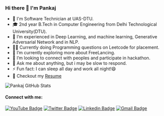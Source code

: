 ### Hi there 👋 I'm Pankaj

- 👨 I'm Software Technician at UAS-DTU. 
- 🎓 2nd year B.Tech in Computer Engineering from Delhi Technological University(DTU).
- 🔭 I’m experienced in  Deep Learning, and machine learning, Generative Adversarial Network and in NLP. 
- 👨‍💻 Currently doing Programming questions on Leetcode for placement.
- 🌱 I’m currently exploring more about FreeLancing.
- 👯 I’m looking to connect with peoples and participate in hackathon.
- 💬 Ask me about anything, but i may be slow to respond.
- ⚡ Fun fact: I can sleep all day and work all night!😄
- 📝 Checkout my [Resume](https://drive.google.com/file/d/1p608F_YSfFLzJlrrT12ftrDN-jDNN3DB/view?usp=sharing)

![Pankaj GitHub Stats](https://github-readme-stats.vercel.app/api?username=pankajrajput0312&hide=[%22issues%22,%22contribs%22]&show_icons=true&title_color=fff&icon_color=79ff97&text_color=9f9f9f&bg_color=151515)
<!---
![Pankaj MostLanguage Stats](https://github-readme-stats.vercel.app/api/top-langs/?username=pankajrajput0312&hide=[%22issues%22,%22contribs%22]&show_icons=true&title_color=fff&icon_color=79ff97&text_color=9f9f9f&bg_color=151515)
--->


#### **Connect with me:**
[![YouTube Badge](https://img.shields.io/badge/-CodeWithDevelopers-red?style=flat-square&logo=Youtube&logoColor=white%27)](https://www.youtube.com/channel/UCZBJCDd8ynI-RrXB4nMXryA)
[![Twitter Badge](https://img.shields.io/badge/-pankajrajput312-00acee?style=flat-square&logo=Twitter&logoColor=white)](https://twitter.com/Pankajrajput312)
[![Linkedin Badge](https://img.shields.io/badge/-pankajrajput0312-blue?style=flat-square&logo=linkedin&logoColor=white%27)](https://www.linkedin.com/in/pankaj-rajput-6551b61a0)
[![Gmail Badge](https://img.shields.io/badge/-pankajrajput020010-d14836?style=flat-square&logo=Gmail&logoColor=white&link=mailto:pankajrajput020010@gmail.com)](mailto:pankajrajput020010@gmail.com)
